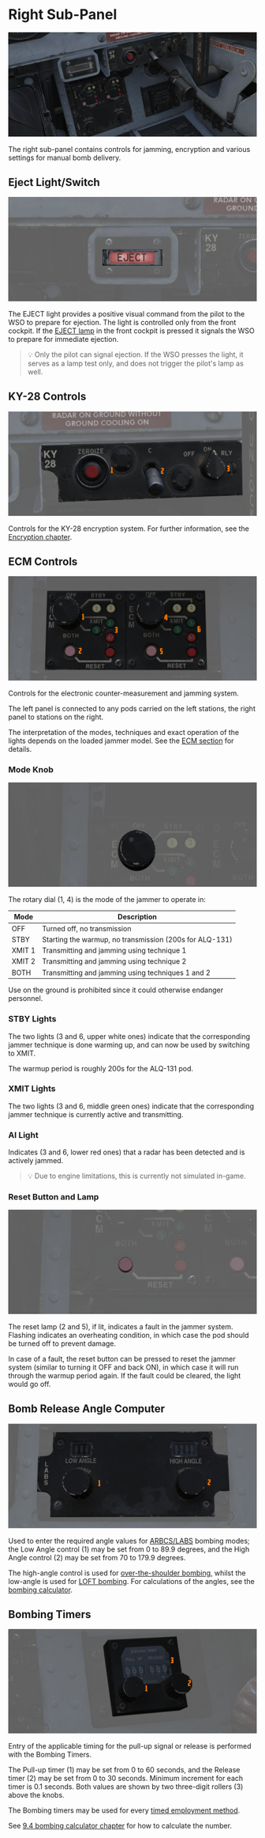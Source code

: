 # Right Sub-Panel

![wso_right_sub](../../img/wso_right_sub_panel.jpg)

The right sub-panel contains controls for jamming, encryption and various
settings for manual bomb delivery.

## Eject Light/Switch

![wso_eject_light](../../img/wso_eject_light.jpg)

The EJECT light provides a positive visual command from the pilot to the WSO to
prepare for ejection. The light is controlled only from the front cockpit. If
the [EJECT lamp](../../systems/emergency.md#eject-light) in the front cockpit is
pressed it signals the WSO to prepare for immediate ejection.

> 💡 Only the pilot can signal ejection. If the WSO presses the light, it serves
> as a lamp test only, and does not trigger the pilot's lamp as well.

## KY-28 Controls

![wso_ky_28](../../img/wso_ky_28_control_panel.jpg)

Controls for the KY-28 encryption system. For further information, see the
[Encryption chapter](../../systems/nav_com/encryption.md).

## ECM Controls

![ecm](../../img/wso_ecm_control_panel.jpg)

Controls for the electronic counter-measurement and jamming system.

The left panel is connected to any pods carried on the left stations, the right
panel to stations on the right.

The interpretation of the modes, techniques and exact operation of the lights depends
on the loaded jammer model. See the
[ECM section](../../systems/defensive_systems/ecm.md) for details.

### Mode Knob

![ecm](../../img/wso_ecm_mode_knob.jpg)

The rotary dial (1, 4) is the mode of the jammer to operate in:

| Mode   | Description                                             |
| ------ | ------------------------------------------------------- |
| OFF    | Turned off, no transmission                             |
| STBY   | Starting the warmup, no transmission (200s for ALQ-131) |
| XMIT 1 | Transmitting and jamming using technique 1              |
| XMIT 2 | Transmitting and jamming using technique 2              |
| BOTH   | Transmitting and jamming using techniques 1 and 2        |

Use on the ground is prohibited since it could otherwise endanger personnel.

### STBY Lights

The two lights (3 and 6, upper white ones) indicate that the corresponding
jammer technique is done warming up, and can now be used by switching to XMIT.

The warmup period is roughly 200s for the ALQ-131 pod.

### XMIT Lights

The two lights (3 and 6, middle green ones) indicate that the corresponding
jammer technique is currently active and transmitting.

### AI Light

Indicates (3 and 6, lower red ones) that a radar has been detected and is
actively jammed.

> 💡 Due to engine limitations, this is currently not simulated in-game.

### Reset Button and Lamp

![ecm](../../img/wso_ecm_reset_button.jpg)

The reset lamp (2 and 5), if lit, indicates a fault in the jammer system.
Flashing indicates an overheating condition, in which case the pod should be
turned off to prevent damage.

In case of a fault, the reset button can be pressed to reset the jammer system
(similar to turning it OFF and back ON), in which case it will run through the
warmup period again. If the fault could be cleared, the light would go off.

## Bomb Release Angle Computer

![wso_labs_angle](../../img/wso_release_angle.jpg)

Used to enter the required angle values for
[ARBCS/LABS](../../systems/weapon_systems/arbcs.md) bombing modes; the Low Angle
control (<num>1</num>) may be set from 0 to 89.9 degrees, and the High Angle
control (<num>2</num>) may be set from 70 to 179.9 degrees.

The high-angle control is used for
[over-the-shoulder bombing,](../../stores/air_to_ground/bombs/employment/lofting_tossing.md#instantaneous-over-the-shoulder---inst-os)
whilst the low-angle is used for
[LOFT bombing](../../stores/air_to_ground/bombs/employment/lofting_tossing.md#loft).
For calculations of the angles, see the
[bombing calculator](../../dcs/bombing_computer.md).

## Bombing Timers

![wso_release_timers](../../img/wso_bombing_timer.jpg)

Entry of the applicable timing for the pull-up signal or release is performed with the
Bombing Timers.

The Pull-up timer (<num>1</num>) may be set from 0 to 60 seconds, and the
Release timer (<num>2</num>) may be set from 0 to 30 seconds. Minimum increment
for each timer is 0.1 seconds. Both values are shown by two three-digit rollers
(<num>3</num>) above the knobs.

The Bombing timers may be used for every
[timed employment method](../../stores/air_to_ground/bombs/employment/overview.md).

See [9.4 bombing calculator chapter](../../dcs/bombing_computer.md) for how to
calculate the number.
